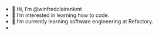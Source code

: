 - 👋 Hi, I’m @winfredclairenkmt
- 👀 I’m interested in learning how to code.
- 🌱 I’m currently learning software engineering at Refactory.
-  
<!---
winfredclairenkmt/winfredclairenkmt is a ✨ special ✨ repository because its `README.md` (this file) appears on your GitHub profile.
You can click the Preview link to take a look at your changes.
--->
